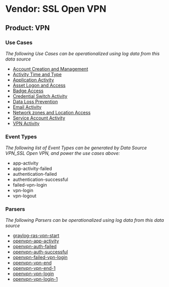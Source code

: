 Vendor: SSL Open VPN
====================
Product: VPN
------------

### Use Cases

_The following Use Cases can be operationalized using log data from this data source_

* [Account Creation and Management](../UseCases/usecase_account_creation_and_management.md)
* [Activity Time  and Type](../UseCases/usecase_activity_time__and_type.md)
* [Application Activity](../UseCases/usecase_application_activity.md)
* [Asset Logon and Access](../UseCases/usecase_asset_logon_and_access.md)
* [Badge Access](../UseCases/usecase_badge_access.md)
* [Credential Switch Activity](../UseCases/usecase_credential_switch_activity.md)
* [Data Loss Prevention](../UseCases/usecase_data_loss_prevention.md)
* [Email Activity](../UseCases/usecase_email_activity.md)
* [Network zones and Location Access](../UseCases/usecase_network_zones_and_location_access.md)
* [Service Account Activity](../UseCases/usecase_service_account_activity.md)
* [VPN Activity](../UseCases/usecase_vpn_activity.md)


### Event Types

_The following list of Event Types can be generated by Data Source VPN_SSL Open VPN, and power the use cases above:_

- app-activity
- app-activity-failed
- authentication-failed
- authentication-successful
- failed-vpn-login
- vpn-login
- vpn-logout


### Parsers

_The following Parsers can be operationalized using log data from this data source_

* [graylog-ras-vpn-start](../Parsers/parserContent_graylog-ras-vpn-start.md)
* [openvpn-app-activity](../Parsers/parserContent_openvpn-app-activity.md)
* [openvpn-auth-failed](../Parsers/parserContent_openvpn-auth-failed.md)
* [openvpn-auth-successful](../Parsers/parserContent_openvpn-auth-successful.md)
* [openvpn-failed-vpn-login](../Parsers/parserContent_openvpn-failed-vpn-login.md)
* [openvpn-vpn-end](../Parsers/parserContent_openvpn-vpn-end.md)
* [openvpn-vpn-end-1](../Parsers/parserContent_openvpn-vpn-end-1.md)
* [openvpn-vpn-login](../Parsers/parserContent_openvpn-vpn-login.md)
* [openvpn-vpn-login-1](../Parsers/parserContent_openvpn-vpn-login-1.md)
